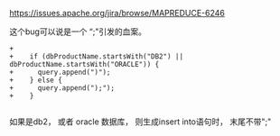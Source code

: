 https://issues.apache.org/jira/browse/MAPREDUCE-6246

这个bug可以说是一个 “;"引发的血案。

```
+
+    if (dbProductName.startsWith("DB2") || dbProductName.startsWith("ORACLE")) {
+      query.append(")");
+    } else {
+      query.append(");");
+    }
 
```

如果是db2， 或者 oracle 数据库， 则生成insert into语句时， 末尾不带";" 

